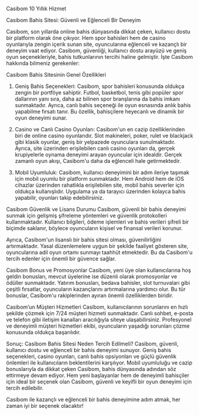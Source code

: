 Casibom 10 Yıllık Hizmet

Casibom Bahis Sitesi: Güvenli ve Eğlenceli Bir Deneyim

Casibom, son yıllarda online bahis dünyasında dikkat çeken, kullanıcı dostu bir platform olarak öne çıkıyor. Hem spor bahisleri hem de casino oyunlarıyla zengin içerik sunan site, oyuncularına eğlenceli ve kazançlı bir deneyim vaat ediyor. Casibom, güvenliği, kullanıcı dostu arayüzü ve geniş oyun seçenekleriyle, bahis tutkunlarının tercihi haline gelmiştir. İşte Casibom hakkında bilmeniz gerekenler:

Casibom Bahis Sitesinin Genel Özellikleri
1. Geniş Bahis Seçenekleri: Casibom, spor bahisleri konusunda oldukça zengin bir portföye sahiptir. Futbol, basketbol, tenis gibi popüler spor dallarının yanı sıra, daha az bilinen spor branşlarına da bahis imkanı sunmaktadır. Ayrıca, canlı bahis seçeneği ile oyun esnasında anlık bahis yapabilme fırsatı tanır. Bu özellik, bahisçilere heyecanlı ve dinamik bir oyun deneyimi sunar.

2. Casino ve Canlı Casino Oyunları: Casibom'un en cazip özelliklerinden biri de online casino oyunlarıdır. Slot makineleri, poker, rulet ve blackjack gibi klasik oyunlar, geniş bir yelpazede oyunculara sunulmaktadır. Ayrıca, site üzerinden erişilebilen canlı casino oyunları da, gerçek krupiyelerle oynama deneyimi arayan oyuncular için idealdir. Gerçek zamanlı oyun akışı, Casibom'u daha da eğlenceli hale getirmektedir.

3. Mobil Uyumluluk: Casibom, kullanıcı deneyimini bir adım ileriye taşımak için mobil uyumlu bir platform sunmaktadır. Hem Android hem de iOS cihazlar üzerinden rahatlıkla erişilebilen site, mobil bahis severler için oldukça kullanışlıdır. Uygulama ya da tarayıcı üzerinden kolayca bahis yapabilir, oyunları takip edebilirsiniz.

Casibom Güvenlik ve Lisans Durumu
Casibom, güvenli bir bahis deneyimi sunmak için gelişmiş şifreleme yöntemleri ve güvenlik protokolleri kullanmaktadır. Kullanıcı bilgileri, ödeme işlemleri ve bahis verileri şifreli bir biçimde saklanır, böylece oyuncuların kişisel ve finansal verileri korunur.

Ayrıca, Casibom'un lisanslı bir bahis sitesi olması, güvenilirliğini artırmaktadır. Yasal düzenlemelere uygun bir şekilde faaliyet gösteren site, oyuncularına adil oyun ortamı sunmayı taahhüt etmektedir. Bu da Casibom'u tercih edenler için önemli bir güvence sağlar.

Casibom Bonus ve Promosyonlar
Casibom, yeni üye olan kullanıcılarına hoş geldin bonusları, mevcut üyelerine ise düzenli olarak promosyonlar ve ödüller sunmaktadır. Yatırım bonusları, bedava bahisler, slot turnuvaları gibi çeşitli fırsatlar, oyuncuların kazançlarını artırmalarına yardımcı olur. Bu tür bonuslar, Casibom'u rakiplerinden ayıran önemli özelliklerden biridir.

Casibom’un Müşteri Hizmetleri
Casibom, kullanıcılarının sorunlarını en hızlı şekilde çözmek için 7/24 müşteri hizmeti sunmaktadır. Canlı sohbet, e-posta ve telefon gibi iletişim kanalları aracılığıyla siteye ulaşabilirsiniz. Profesyonel ve deneyimli müşteri hizmetleri ekibi, oyuncuların yaşadığı sorunları çözme konusunda oldukça başarılıdır.

Sonuç: Casibom Bahis Sitesi Neden Tercih Edilmeli?
Casibom, güvenli, kullanıcı dostu ve eğlenceli bir bahis deneyimi sunuyor. Geniş bahis seçenekleri, casino oyunları, canlı bahis opsiyonları ve güçlü güvenlik önlemleri ile kullanıcıların beklentilerini karşılıyor. Mobil uyumluluğu ve cazip bonuslarıyla da dikkat çeken Casibom, bahis dünyasında adından söz ettirmeye devam ediyor. Hem yeni başlayanlar hem de deneyimli bahisçiler için ideal bir seçenek olan Casibom, güvenli ve keyifli bir oyun deneyimi için tercih edilebilir.

Casibom ile kazançlı ve eğlenceli bir bahis deneyimine adım atmak, her zaman iyi bir seçenek olacaktır!
